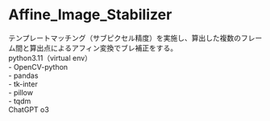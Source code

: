 # Affine_Image_Stabilizer
テンプレートマッチング（サブピクセル精度）を実施し、算出した複数のフレーム間と算出点によるアフィン変換でブレ補正をする。  
    python3.11（virtual env）  
        - OpenCV-python  
        - pandas  
        - tk-inter  
        - pillow  
        - tqdm  
    ChatGPT o3
